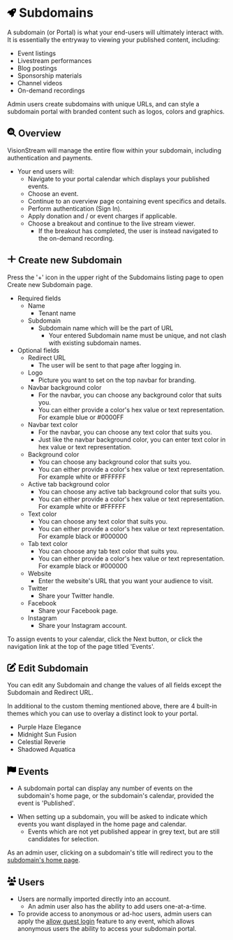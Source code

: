 # <img src="https://raw.githubusercontent.com/vishaldhole173/pro-stream-documentation/main/fontawesome/svgs/solid/rocket.svg" width="20" height="20"> Subdomains

A subdomain (or Portal) is what your end-users will ultimately interact with. It is essentially the entryway to viewing your published content, including:

- Event listings
- Livestream performances
- Blog postings
- Sponsorship materials
- Channel videos
- On-demand recordings

Admin users create subdomains with unique URLs, and can style a subdomain portal with branded content such as logos, colors and graphics. 

## <img src="https://raw.githubusercontent.com/vishaldhole173/pro-stream-documentation/main/fontawesome/svgs/solid/magnifying-glass-chart.svg" width="20" height="20"> Overview

VisionStream will manage the entire flow within your subdomain, including authentication and payments.

* Your end users will:
  - Navigate to your portal calendar which displays your published events.
  - Choose an event.
  - Continue to an overview page containing event specifics and details.
  - Perform authentication (Sign In).
  - Apply donation and / or event charges if applicable.
  - Choose a breakout and continue to the live stream viewer.
    - If the breakout has completed, the user is instead navigated to the on-demand recording. 

## <img src="https://raw.githubusercontent.com/vishaldhole173/pro-stream-documentation/main/fontawesome/svgs/solid/plus.svg" width="20" height="20"> Create new Subdomain

Press the '+' icon in the upper right of the Subdomains listing page to open Create new Subdomain page.

* Required fields
    - Name
        - Tenant name
    - Subdomain
        - Subdomain name which will be the part of URL
          - Your entered Subdomain name must be unique, and not clash with existing subdomain names.
* Optional fields
    - Redirect URL
        - The user will be sent to that page after logging in.
    - Logo
        - Picture you want to set on the top navbar for branding.
    - Navbar background color
        - For the navbar, you can choose any background color that suits you.
        - You can either provide a color's hex value or text representation. For example blue or #0000FF
    - Navbar text color
        - For the navbar, you can choose any text color that suits you.
        - Just like the navbar background color, you can enter text color in hex value or text representation.
    - Background color
        - You can choose any background color that suits you.
        - You can either provide a color's hex value or text representation. For example white or #FFFFFF
    - Active tab background color
        - You can choose any active tab background color that suits you.
        - You can either provide a color's hex value or text representation. For example white or #FFFFFF
    - Text color
        - You can choose any text color that suits you.
        - You can either provide a color's hex value or text representation. For example black or #000000
    - Tab text color
        - You can choose any tab text color that suits you.
        - You can either provide a color's hex value or text representation. For example black or #000000
    - Website
        - Enter the website's URL that you want your audience to visit.
    - Twitter
        - Share your Twitter handle.
    - Facebook
        - Share your Facebook page.
    - Instagram
        - Share your Instagram account.

To assign events to your calendar, click the Next button, or click the navigation link at the top of the page titled 'Events'.
## <img src="https://raw.githubusercontent.com/vishaldhole173/pro-stream-documentation/main/fontawesome/svgs/solid/pen-to-square.svg" width="20" height="20"> Edit Subdomain

You can edit any Subdomain and change the values of all fields except the Subdomain and Redirect URL.

In additional to the custom theming mentioned above, there are 4 built-in themes which you can use to overlay a distinct look to your portal. 

* Purple Haze Elegance
* Midnight Sun Fusion
* Celestial Reverie
* Shadowed Aquatica

## <img src="https://raw.githubusercontent.com/vishaldhole173/pro-stream-documentation/main/fontawesome/svgs/solid/flag.svg" width="20" height="20"> Events

* A subdomain portal can display any number of events on the subdomain's home page, or the subdomain's calendar, provided the event is 'Published'. 
- When setting up a subdomain, you will be asked to indicate which events you want displayed in the home page and calendar.
  - Events which are not yet published appear in grey text, but are still candidates for selection. 

As an admin user, clicking on a subdomain's title will redirect you to the [subdomain's home page](./events.md).

## <img src="https://raw.githubusercontent.com/vishaldhole173/pro-stream-documentation/main/fontawesome/svgs/solid/users.svg" width="20" height="20"> Users

* Users are normally imported directly into an account.
  - An admin user also has the ability to add users one-at-a-time.
* To provide access to anonymous or ad-hoc users, admin users can apply the [allow guest login](./users.md) feature to any event, which allows anonymous users the ability to access your subdomain portal.
